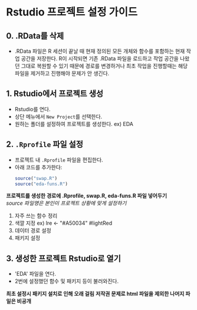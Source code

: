 # Rstudio 프로젝트 설정 가이드

## 0. .RData를 삭제
- .RData 파일은 R 세션이 끝날 때 현재 정의된 모든 개체와 함수를 포함하는 현재 작업 공간을 저장한다. R이 시작되면 기존 .RData 파일을 로드하고 작업 공간을 나왔던 그대로 복원할 수 있기 때문에 경로를 변경하거나 최초 작업을 진행할때는 해당 파일을 제거하고 진행해야 문제가 안 생긴다.

## 1. Rstudio에서 프로젝트 생성
- Rstudio를 연다.
- 상단 메뉴에서 `New Project`를 선택한다.
- 원하는 폴더를 설정하여 프로젝트를 생성한다. ex) EDA

## 2. `.Rprofile` 파일 설정
- 프로젝트 내 `.Rprofile` 파일을 편집한다.
- 아래 코드를 추가한다:
  ```R
  source("swap.R")
  source("eda-funs.R")

**프로젝트를 생성한 경로에 .Rprofile, swap.R, eda-funs.R 파일 넣어두기** <br>
*source 파일명은 본인이 프로젝트 상황에 맞게 설정하기*
1. 자주 쓰는 함수 정리
2. 색깔 지정 ex) lre <- "#A50034" #lightRed
3. 데이터 경로 설정
4. 패키지 설정

## 3. 생성한 프로젝트 Rstudio로 열기
- 'EDA' 파일을 연다.
- 2번에 설정했던 함수 및 패키지 등이 불러와진다.

**최초 설정시 패키지 설치로 인해 오래 걸림**
**저작권 문제로 html 파일을 제외한 나머지 파일은 비공개**
